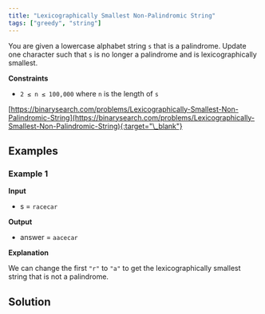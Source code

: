 ```yaml
---
title: "Lexicographically Smallest Non-Palindromic String"
tags: ["greedy", "string"]
---
```


You are given a lowercase alphabet string `s` that is a palindrome. Update one character such that `s` is no longer a palindrome and is lexicographically smallest.

**Constraints**

- `2 ≤ n ≤ 100,000` where `n` is the length of `s`

[https://binarysearch.com/problems/Lexicographically-Smallest-Non-Palindromic-String](https://binarysearch.com/problems/Lexicographically-Smallest-Non-Palindromic-String){:target="\_blank"}

## Examples

### Example 1

**Input**

- s = `racecar`

**Output**

- answer = `aacecar`

**Explanation**

We can change the first `"r"` to `"a"` to get the lexicographically smallest string that is not a palindrome.

## Solution

<script src="https://gist.github.com/yaeba/16da7be5123724fcf6eccc25581cef5a.js?file=Lexicographically-Smallest-Non-Palindromic-String.cpp"></script>
